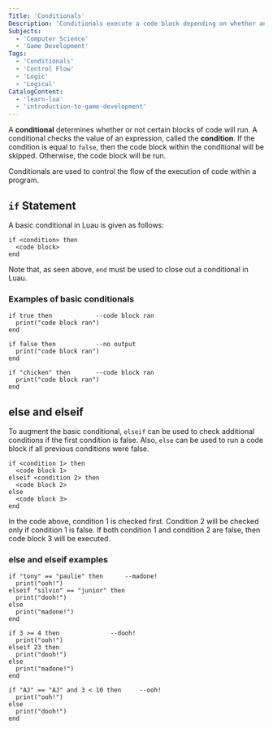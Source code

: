 ```yaml
---
Title: 'Conditionals'
Description: 'Conditionals execute a code block depending on whether an expression is true.'
Subjects:
  - 'Computer Science'
  - 'Game Development'
Tags:
  - 'Conditionals'
  - 'Control Flow'
  - 'Logic'
  - 'Logical'
CatalogContent:
  - 'learn-lua'
  - 'introduction-to-game-development'
---
```


A **conditional** determines whether or not certain blocks of code will run. A conditional checks the value of an expression, called the **condition**. If the condition is equal to `false`, then the code block within the conditional will be skipped. Otherwise, the code block will be run.

Conditionals are used to control the flow of the execution of code within a program.

## `if` Statement

A basic conditional in Luau is given as follows:

```psuedo
if <condition> then
  <code block>
end
```

Note that, as seen above, `end` must be used to close out a conditional in Luau.

### Examples of basic conditionals

```pseudo
if true then			--code block ran
  print("code block ran")
end

if false then			--no output
  print("code block ran")
end

if "chicken" then		--code block ran
  print("code block ran")
end
```

## else and elseif

To augment the basic conditional, `elseif` can be used to check additional conditions if the first condition is false. Also, `else` can be used to run a code block if all previous conditions were false.

```pseudo
if <condition 1> then
  <code block 1>
elseif <condition 2> then
  <code block 2>
else
  <code block 3>
end
```

In the code above, condition 1 is checked first. Condition 2 will be checked only if condition 1 is false. If both condition 1 and condition 2 are false, then code block 3 will be executed.

### else and elseif examples

```pseudo
if "tony" == "paulie" then		--madone!
  print("ooh!")
elseif "silvio" == "junior" then
  print("dooh!")
else
  print("madone!")
end

if 3 >= 4 then				--dooh!
  print("ooh!")
elseif 23 then
  print("dooh!")
else
  print("madone!")
end

if "AJ" == "AJ" and 3 < 10 then		--ooh!
  print("ooh!")
else
  print("dooh!")
end
```